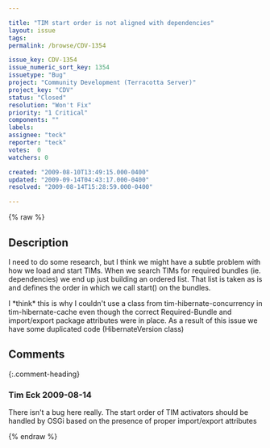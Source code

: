 ```yaml
---

title: "TIM start order is not aligned with dependencies"
layout: issue
tags: 
permalink: /browse/CDV-1354

issue_key: CDV-1354
issue_numeric_sort_key: 1354
issuetype: "Bug"
project: "Community Development (Terracotta Server)"
project_key: "CDV"
status: "Closed"
resolution: "Won't Fix"
priority: "1 Critical"
components: ""
labels: 
assignee: "teck"
reporter: "teck"
votes:  0
watchers: 0

created: "2009-08-10T13:49:15.000-0400"
updated: "2009-09-14T04:43:17.000-0400"
resolved: "2009-08-14T15:28:59.000-0400"

---
```




{% raw %}



## Description

<div markdown="1" class="description">

I need to do some research, but I think we might have a subtle problem with how we load and start TIMs. When we search TIMs for required bundles (ie. dependencies) we end up just building an ordered list. That list is taken as is and defines the order in which we call start() on the bundles. 

I \*think\* this is why I couldn't use a class from tim-hibernate-concurrency in tim-hibernate-cache even though the correct Required-Bundle and import/export package attributes were in place. As a result of this issue we have some duplicated code (HibernateVersion class)


</div>

## Comments


{:.comment-heading}
### **Tim Eck** <span class="date">2009-08-14</span>

<div markdown="1" class="comment">

There isn't a bug here really. The start order of TIM activators should be handled by OSGi based on the presence of proper import/export attributes


</div>



{% endraw %}
